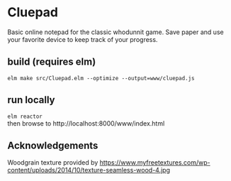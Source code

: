 # Cluepad
Basic online notepad for the classic whodunnit game.  Save paper and use your favorite device to keep track of your progress.

## build (requires elm)
`elm make src/Cluepad.elm --optimize --output=www/cluepad.js`

## run locally
`elm reactor`  
then browse to http://localhost:8000/www/index.html

## Acknowledgements
Woodgrain texture provided by https://www.myfreetextures.com/wp-content/uploads/2014/10/texture-seamless-wood-4.jpg
